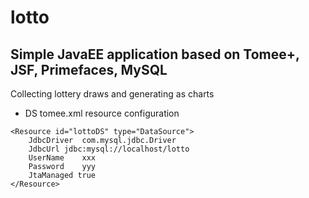 # lotto

## Simple JavaEE application based on Tomee+, JSF, Primefaces, MySQL

Collecting lottery draws and generating as charts

* DS tomee.xml resource configuration

```
<Resource id="lottoDS" type="DataSource">
    JdbcDriver  com.mysql.jdbc.Driver
    JdbcUrl jdbc:mysql://localhost/lotto
    UserName    xxx
    Password    yyy
    JtaManaged true
</Resource>
```
